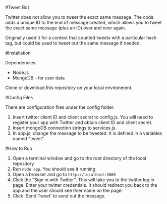 #Tweet Bot

Twitter does not allow you to tweet the exact same message. The code adds a unique ID to the end of message created, which allows you to tweet the exact same message (plus an ID) over and over again.

Originally used it for a contest that counted tweets with a particular hash tag, but could be used to tweet out the same message if needed.

#Installation

Dependencies:
- Node.js
- MongoDB - for user data

Clone or download this repository on your local environment.

#Config Files

There are configuration files under the config folder. 

1. Insert twitter client ID and client secret to config.js. You will need to register your app with Twitter and obtain client ID and client secret.
2. Insert mongoDB connection strings to services.js.
3. In app.js, change the message to be tweeted. It is defined in a variables named "tweet".

#How to Run

1. Open a terminal window and go to the root directory of the local repository
2. Run `node app`. You should see it running 
3. Open a browser and go to `http://localhost:3000`
5. Click the "Sign in with Twitter". This will take you to the twitter log in page. Enter your twitter credentials. It should redirect you back to the app and the user should see thier name on the page.
6. Click 'Send Tweet' to send out the message.
